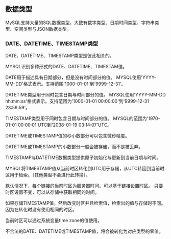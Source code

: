 
## 数据类型
MySQL支持大量的SQL数据类型，大致有数字类型、日期时间类型、字符串类型、空间类型与JSON数据类型。


### DATE、DATETIME、TIMESTAMP类型


DATE、DATETIME、TIMESTAMP类型是彼此相关的。

MYSQL识别多种形式的DATE、DATETIME、TIMESTAM值。

DATE用于描述具有日期部分，但是没有时间部分的值。
MYSQL使用'YYYY-MM-DD'格式表示。支持范围'1000-01-01'到'9999-12-31'。

DATETIME类型用于同时包含日期与时间部分的值。
MYSQL使用'YYYY-MM-DD hh:mm:ss'格式表示。支持范围为'1000-01-01 00:00:00'到'9999-12-31 23:59:59'。

TIMESTAMP类型用于同时包含日期与时间部分的值。
MYSQL的范围为'1970-01-01 00:00:01'UTC到'2038-01-19 03:14:07'UTC。

DATETIME或TIMESTAMP值的秒小数部分可以包含微秒精度。

DATETIME或TIMESTAMP的小数部分一般会被存储，而不是被丢弃。


TIMESTAMP与DATETIME数据类型提供原子初始化与更新到当前日期与时间。

MYSQL将TIMESTAMP值从当前时区转化到UTC用于存储，从UTC转回到当前时区用于检索。（其他类型不会进行此转换）。


默认情况下，每个链接的当前时区为服务器时间。可以基于链接设置时区。
只要时区设置不变，可以从存储中获取相同的时间。

如果存储TIMESTAMP值，然后改变时区并且检索值，检索出的值与存储时不同。因为在转化时没有使用相同的时区。

当前时区可以通过系统变量time zone的值使用。

不合法的DATE、DATETIME或TIMESTAMP值，将会被转化为对应类型的零值。
